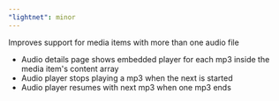 ```yaml
---
"lightnet": minor
---
```


Improves support for media items with more than one audio file

- Audio details page shows embedded player for each mp3 inside the media item's content array
- Audio player stops playing a mp3 when the next is started
- Audio player resumes with next mp3 when one mp3 ends
